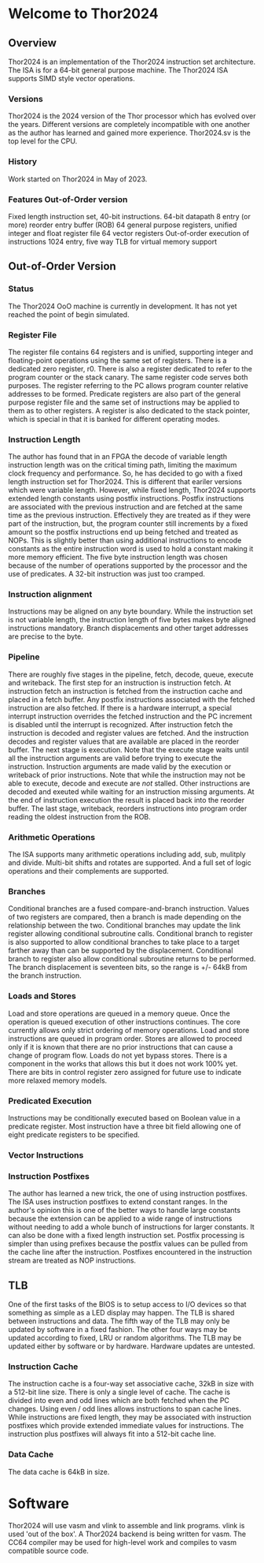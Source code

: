 # Welcome to Thor2024

## Overview
Thor2024 is an implementation of the Thor2024 instruction set architecture. The ISA is for a 64-bit general purpose machine. The Thor2024 ISA supports SIMD style vector operations.

### Versions
Thor2024 is the 2024 version of the Thor processor which has evolved over the years. Different versions are completely incompatible with one another as the author has learned and gained more experience.
Thor2024.sv is the top level for the CPU.

### History
Work started on Thor2024 in May of 2023.

### Features Out-of-Order version
Fixed length instruction set, 40-bit instructions.
64-bit datapath
8 entry (or more) reorder entry buffer (ROB)
64 general purpose registers, unified integer and float register file
64 vector registers
Out-of-order execution of instructions
1024 entry, five way TLB for virtual memory support

## Out-of-Order Version
### Status
The Thor2024 OoO machine is currently in development. It has not yet reached the point of begin simulated.

### Register File
The register file contains 64 registers and is unified, supporting integer and floating-point operations using the same set of registers. There is a dedicated zero register, r0. There is also a register dedicated to refer to the program counter or the stack canary. The same register code serves both purposes. The register referring to the PC allows program counter relative addresses to be formed. Predicate registers are also part of the general purpose register file and the same set of instructions may be applied to them as to other registers. A register is also dedicated to the stack pointer, which is special in that it is banked for different operating modes.

### Instruction Length
The author has found that in an FPGA the decode of variable length instruction length was on the critical timing path, limiting the maximum clock frequency and performance. So, he has decided to go with a fixed length instruction set for Thor2024. This is different that eariler versions which were variable length. However, while fixed length, Thor2024 supports extended length constants using postfix instructions. Postfix instructions are associated with the previous instruction and are fetched at the same time as the previous instruction. Effectively they are treated as if they were part of the instruction, but, the program counter still increments by a fixed amount so the postfix instructions end up being fetched and treated as NOPs. This is slightly better than using additional instructions to encode constants as the entire instruction word is used to hold a constant making it more memory efficient.
The five byte instruction length was chosen because of the number of operations supported by the processor and the use of predicates. A 32-bit instruction was just too cramped.

### Instruction alignment
Instructions may be aligned on any byte boundary. While the instruction set is not variable length, the instruction length of five bytes makes byte aligned instructions mandatory. Branch displacements and other target addresses are precise to the byte.

### Pipeline
There are roughly five stages in the pipeline, fetch, decode, queue, execute and writeback.
The first step for an instruction is instruction fetch. At instruction fetch an instruction is fetched from the instruction cache and placed in a fetch buffer. Any postfix instructions associated with the fetched instruction are also fetched. If there is a hardware interrupt, a special interrupt instruction overrides the fetched instruction and the PC increment is disabled until the interrupt is recognized.
After instruction fetch the instruction is decoded and register values are fetched. And the instruction decodes and register values that are available are placed in the reorder buffer.
The next stage is execution. Note that the execute stage waits until all the instruction arguments are valid before trying to execute the instruction.
Instruction arguments are made valid by the execution or writeback of prior instructions. Note that while the instruction may not be able to execute, decode and execute are *not* stalled. Other instructions are decoded and exeuted while waiting for an instruction missing arguments.
At the end of instruction execution the result is placed back into the reorder buffer.
The last stage, writeback, reorders instructions into program order reading the oldest instruction from the ROB.

### Arithmetic Operations
The ISA supports many arithmetic operations including add, sub, mulitply and divide. Multi-bit shifts and rotates are supported. And a full set of logic operations and their complements are supported.

### Branches
Conditional branches are a fused compare-and-branch instruction. Values of two registers are compared, then a branch is made depending on the relationship between the two.
Conditional branches may update the link register allowing conditional subroutine calls. Conditional branch to register is also supported to allow conditional branches to take place to a target farther away than can be supported by the displacement. Conditional branch to register also allow conditional subroutine returns to be performed. The branch displacement is seventeen bits, so the range is +/- 64kB from the branch instruction.

### Loads and Stores
Load and store operations are queued in a memory queue. Once the operation is queued execution of other instructions continues. The core currently allows only strict ordering of memory operations. Load and store instructions are queued in program order.
Stores are allowed to proceed only if it is known that there are no prior instructions that can cause a change of program flow.
Loads do not yet bypass stores. There is a component in the works that allows this but it does not work 100% yet.
There are bits in control register zero assigned for future use to indicate more relaxed memory models.

### Predicated Execution
Instructions may be conditionally executed based on Boolean value in a predicate register. Most instruction have a three bit field allowing one of eight predicate registers to be specified.

### Vector Instructions

### Instruction Postfixes
The author has learned a new trick, the one of using instruction postfixes.
The ISA uses instruction postfixes to extend constant ranges. In the author's opinion this is one of the better ways to handle large constants because the extension can be applied to a wide range of instructions without needing to add a whole bunch of instructions for larger constants. It can also be done with a fixed length instruction set.
Postfix processing is simpler than using prefixes because the postfix values can be pulled from the cache line after the instruction. Postfixes encountered in the instruction stream are treated as NOP instructions.

## TLB
One of the first tasks of the BIOS is to setup access to I/O devices so that something as simple as a LED display may happen.
The TLB is shared between instructions and data. The fifth way of the TLB may only be updated by software in a fixed fashion. The other four ways may be updated according to fixed, LRU or random algorithms.
The TLB may be updated either by software or by hardware. Hardware updates are untested.

### Instruction Cache
The instruction cache is a four-way set associative cache, 32kB in size with a 512-bit line size. There is only a single level of cache. The cache is divided into even and odd lines which are both fetched when the PC changes. Using even / odd lines allows instructions to span cache lines. While instructions are fixed length, they may be associated with instruction postfixes which provide extended immediate values for instructions. The instruction plus postfixes will always fit into a 512-bit cache line.

### Data Cache
The data cache is 64kB in size.

# Software
Thor2024 will use vasm and vlink to assemble and link programs. vlink is used 'out of the box'. A Thor2024 backend is being written for vasm. The CC64 compiler may be used for high-level work and compiles to vasm compatible source code.

